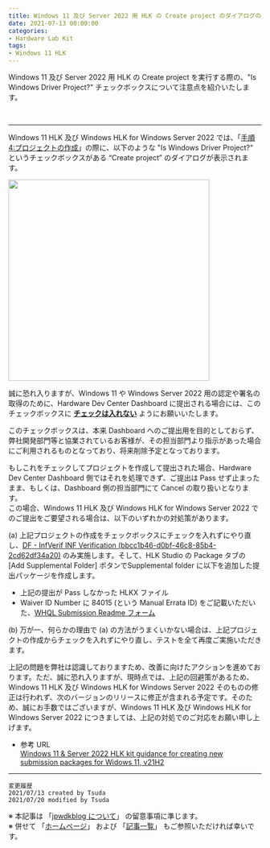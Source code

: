 ```yaml
---
title: Windows 11 及び Server 2022 用 HLK の Create project のダイアログの "Is Windows Driver Project?" にチェックは入れないでください
date: 2021-07-13 00:00:00
categories:
- Hardware Lab Kit
tags:
- Windows 11 HLK
---
```

Windows 11 及び Server 2022 用 HLK の Create project を実行する際の、"Is Windows Driver Project?" チェックボックスについて注意点を紹介いたします。  
<!-- more -->
<br>

***
Windows 11 HLK 及び Windows HLK for Windows Server 2022 では、「[手順 4:プロジェクトの作成](https://docs.microsoft.com/ja-jp/windows-hardware/test/hlk/getstarted/step-4-create-a-project)」の際に、以下のような "Is Windows Driver Project?" というチェックボックスがある “Create project” のダイアログが表示されます。  
 
 <img src="https://jpwdkblog.github.io/images/HLK-create-project/CreateProject.png" width=400px><br clear="left">  
 
誠に恐れ入りますが、Windows 11 や Windows Server 2022 用の認定や署名の取得のために、Hardware Dev Center Dashboard に提出される場合には、このチェックボックスに <u>**チェックは入れない**</u> ようにお願いいたします。  
 
このチェックボックスは、本来 Dashboard へのご提出用を目的としておらず、弊社開発部門等と協業されているお客様が、その担当部門より指示があった場合にご利用されるものとなっており、将来削除予定となっております。  
 
もしこれをチェックしてプロジェクトを作成して提出された場合、Hardware Dev Center Dashboard 側ではそれを処理できず、ご提出は Pass せず止まったまま、もしくは、Dashboard 側の担当部門にて Cancel の取り扱いとなります。  
この場合、Windows 11 HLK 及び Windows HLK for Windows Server 2022 でのご提出をご要望される場合は、以下のいずれかの対処策があります。  

  (a) 上記プロジェクトの作成をチェックボックスにチェックを入れずにやり直し、[DF - InfVerif INF Verification (bbcc1b46-d0bf-46c8-85b4-2cd62df34a20)](https://docs.microsoft.com/en-us/windows-hardware/test/hlk/testref/bbcc1b46-d0bf-46c8-85b4-2cd62df34a20) のみ実施します。そして、HLK Studio の Package タブの [Add Supplemental Folder] ボタンでSupplemental folder に以下を追加した提出パッケージを作成します。  
  - 上記の提出が Pass しなかった HLKX ファイル
  - Waiver ID Number に 84015 (という Manual Errata ID) をご記載いただいた、[WHQL Submission Readme フォーム](http://download.microsoft.com/download/4/C/3/4C34C72F-FD65-41C9-B89A-A0858A2C3562/windows-hardware-dashboard-submission-readme-v2.2.docx)  

  (b)	万が一、何らかの理由で (a) の方法がうまくいかない場合は、上記プロジェクトの作成からチェックを入れずにやり直し、テストを全て再度ご実施いただきます。  
 
上記の問題を弊社は認識しておりますため、改善に向けたアクションを進めております。ただ、誠に恐れ入りますが、現時点では、上記の回避策があるため、Windows 11 HLK 及び Windows HLK for Windows Server 2022 そのものの修正は行われず、次のバージョンのリリースに修正が含まれる予定です。そのため、誠にお手数ではございますが、Windows 11 HLK 及び Windows HLK for Windows Server 2022 につきましては、上記の対処でのご対応をお願い申し上げます。  

- 参考 URL  
  [Windows 11 & Server 2022 HLK kit guidance for creating new submission packages for Widows 11, v21H2](https://techcommunity.microsoft.com/t5/windows-hardware-certification/windows-11-amp-server-2022-hlk-kit-guidance-for-creating-new/ba-p/2567481)  

***
`変更履歴`  
`2021/07/13 created by Tsuda`  
`2021/07/20 modified by Tsuda`  

※ 本記事は 「[jpwdkblog について](https://jpwdkblog.github.io/blog/2020/01/01/aobut-jpwdkblog/)」 の留意事項に準じます。  
※ 併せて 「[ホームページ](https://jpwdkblog.github.io/blog/)」 および 「[記事一覧](https://jpwdkblog.github.io/blog/archives/)」 もご参照いただければ幸いです。  